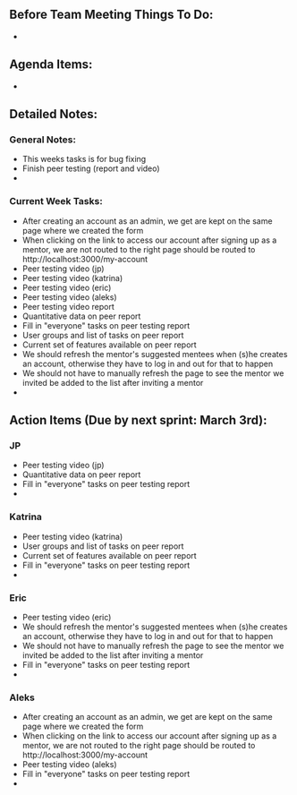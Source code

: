 ## Before Team Meeting Things To Do:
- 

## Agenda Items:
- 

## Detailed Notes:
### General Notes:
- This weeks tasks is for bug fixing
- Finish peer testing (report and video)
- 

### Current Week Tasks:
- After creating an account as an admin, we get are kept on the same page where we created the form
- When clicking on the link to access our account after signing up as a mentor, we are not routed to the right page should be routed to http://localhost:3000/my-account
- Peer testing video (jp)
- Peer testing video (katrina)
- Peer testing video (eric)
- Peer testing video (aleks)
- Peer testing video report
- Quantitative data on peer report
- Fill in "everyone" tasks on peer testing report
- User groups and list of tasks on peer report
- Current set of features available on peer report
- We should refresh the mentor's suggested mentees when (s)he creates an account, otherwise they have to log in and out for that to happen
- We should not have to manually refresh the page to see the mentor we invited be added to the list after inviting a mentor
- 

## Action Items (Due by next sprint: March 3rd):
### JP
- Peer testing video (jp)
- Quantitative data on peer report
- Fill in "everyone" tasks on peer testing report
- 

### Katrina
- Peer testing video (katrina)
- User groups and list of tasks on peer report
- Current set of features available on peer report
- Fill in "everyone" tasks on peer testing report
- 

### Eric
- Peer testing video (eric)
- We should refresh the mentor's suggested mentees when (s)he creates an account, otherwise they have to log in and out for that to happen
- We should not have to manually refresh the page to see the mentor we invited be added to the list after inviting a mentor
- Fill in "everyone" tasks on peer testing report
- 

### Aleks
- After creating an account as an admin, we get are kept on the same page where we created the form
- When clicking on the link to access our account after signing up as a mentor, we are not routed to the right page should be routed to http://localhost:3000/my-account
- Peer testing video (aleks)
- Fill in "everyone" tasks on peer testing report
- 





















